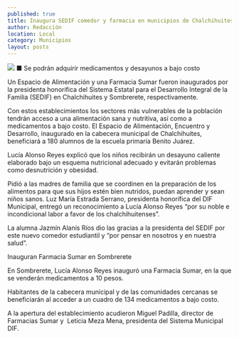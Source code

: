 ```yaml
---
published: true
title: Inaugura SEDIF comedor y farmacia en municipios de Chalchihuites y Sombrerete
author: Redacción
location: Local
category: Municipios
layout: posts
---
```


![](http://i.imgur.com/XLXceCRm.jpg)
■ Se podrán adquirir medicamentos y desayunos a bajo costo

Un Espacio de Alimentación y una Farmacia Sumar fueron inaugurados por la presidenta honorífica del Sistema Estatal para el Desarrollo Integral de la Familia (SEDIF) en Chalchihuites y Sombrerete, respectivamente.

Con estos establecimientos los sectores más vulnerables de la población tendrán acceso a una alimentación sana y nutritiva, así como a medicamentos a bajo costo.
El Espacio de Alimentación, Encuentro y Desarrollo, inaugurado en la cabecera municipal de Chalchihuites, beneficiará a 180 alumnos de la escuela primaria Benito Juárez.

Lucía Alonso Reyes explicó que los niños recibirán un desayuno caliente elaborado bajo un esquema nutricional adecuado y evitarán problemas como desnutrición y obesidad.

Pidió a las madres de familia que se coordinen en la preparación de los alimentos para que sus hijos estén bien nutridos, puedan aprender y sean niños sanos.
Luz María Estrada Serrano, presidenta honorífica del DIF Municipal, entregó un reconocimiento a Lucía Alonso Reyes “por su noble e incondicional labor a favor de los chalchihuitenses”.

La alumna Jazmín Alanís Ríos dio las gracias a la presidenta del SEDIF por este nuevo comedor estudiantil y “por pensar en nosotros y en nuestra salud”.

Inauguran Farmacia Sumar en Sombrerete

En Sombrerete, Lucía Alonso Reyes inauguró una Farmacia Sumar, en la que se venderán medicamentos a 10 pesos.

Habitantes de la cabecera municipal y de las comunidades cercanas se beneficiarán al acceder a un cuadro de 134 medicamentos a bajo costo.

A la apertura del establecimiento acudieron Miguel Padilla, director de Farmacias Sumar y  Leticia Meza Mena, presidenta del Sistema Municipal DIF.
